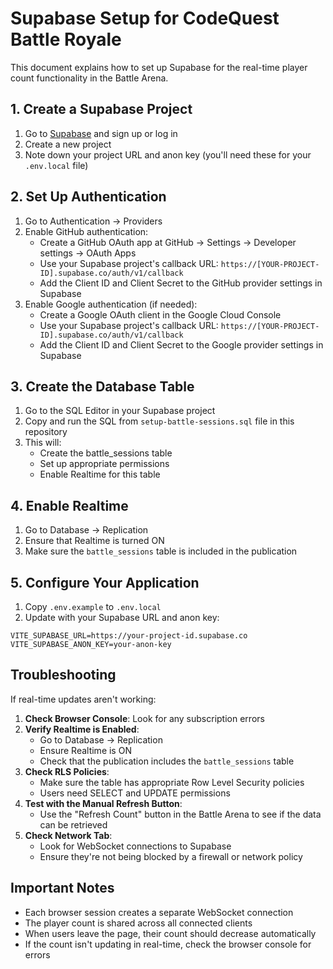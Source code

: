 # Supabase Setup for CodeQuest Battle Royale

This document explains how to set up Supabase for the real-time player count functionality in the Battle Arena.

## 1. Create a Supabase Project

1. Go to [Supabase](https://supabase.com/) and sign up or log in
2. Create a new project
3. Note down your project URL and anon key (you'll need these for your `.env.local` file)

## 2. Set Up Authentication

1. Go to Authentication → Providers
2. Enable GitHub authentication:
   - Create a GitHub OAuth app at GitHub → Settings → Developer settings → OAuth Apps
   - Use your Supabase project's callback URL: `https://[YOUR-PROJECT-ID].supabase.co/auth/v1/callback`
   - Add the Client ID and Client Secret to the GitHub provider settings in Supabase
3. Enable Google authentication (if needed):
   - Create a Google OAuth client in the Google Cloud Console
   - Use your Supabase project's callback URL: `https://[YOUR-PROJECT-ID].supabase.co/auth/v1/callback`
   - Add the Client ID and Client Secret to the Google provider settings in Supabase

## 3. Create the Database Table

1. Go to the SQL Editor in your Supabase project
2. Copy and run the SQL from `setup-battle-sessions.sql` file in this repository
3. This will:
   - Create the battle_sessions table
   - Set up appropriate permissions
   - Enable Realtime for this table

## 4. Enable Realtime

1. Go to Database → Replication
2. Ensure that Realtime is turned ON
3. Make sure the `battle_sessions` table is included in the publication

## 5. Configure Your Application

1. Copy `.env.example` to `.env.local`
2. Update with your Supabase URL and anon key:
```
VITE_SUPABASE_URL=https://your-project-id.supabase.co
VITE_SUPABASE_ANON_KEY=your-anon-key
```

## Troubleshooting

If real-time updates aren't working:

1. **Check Browser Console**: Look for any subscription errors
2. **Verify Realtime is Enabled**:
   - Go to Database → Replication
   - Ensure Realtime is ON
   - Check that the publication includes the `battle_sessions` table
3. **Check RLS Policies**:
   - Make sure the table has appropriate Row Level Security policies
   - Users need SELECT and UPDATE permissions
4. **Test with the Manual Refresh Button**:
   - Use the "Refresh Count" button in the Battle Arena to see if the data can be retrieved
5. **Check Network Tab**:
   - Look for WebSocket connections to Supabase
   - Ensure they're not being blocked by a firewall or network policy

## Important Notes

- Each browser session creates a separate WebSocket connection
- The player count is shared across all connected clients
- When users leave the page, their count should decrease automatically
- If the count isn't updating in real-time, check the browser console for errors 